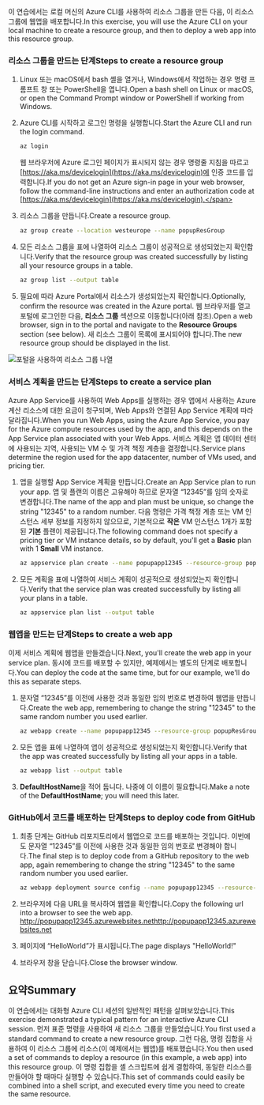 
<span data-ttu-id="dc561-101">이 연습에서는 로컬 머신의 Azure CLI를 사용하여 리소스 그룹을 만든 다음, 이 리소스 그룹에 웹앱을 배포합니다.</span><span class="sxs-lookup"><span data-stu-id="dc561-101">In this exercise, you will use the Azure CLI on your local machine to create a resource group, and then to deploy a web app into this resource group.</span></span> 

### <a name="steps-to-create-a-resource-group"></a><span data-ttu-id="dc561-102">리소스 그룹을 만드는 단계</span><span class="sxs-lookup"><span data-stu-id="dc561-102">Steps to create a resource group</span></span>
1. <span data-ttu-id="dc561-103">Linux 또는 macOS에서 bash 셸을 열거나, Windows에서 작업하는 경우 명령 프롬프트 창 또는 PowerShell을 엽니다.</span><span class="sxs-lookup"><span data-stu-id="dc561-103">Open a bash shell on Linux or macOS, or open the Command Prompt window or PowerShell if working from Windows.</span></span>

1. <span data-ttu-id="dc561-104">Azure CLI를 시작하고 로그인 명령을 실행합니다.</span><span class="sxs-lookup"><span data-stu-id="dc561-104">Start the Azure CLI and run the login command.</span></span>

    ```bash
    az login
    ```
    <span data-ttu-id="dc561-105">웹 브라우저에 Azure 로그인 페이지가 표시되지 않는 경우 명령줄 지침을 따르고 [https://aka.ms/devicelogin](https://aka.ms/devicelogin)에 인증 코드를 입력합니다.</span><span class="sxs-lookup"><span data-stu-id="dc561-105">If you do not get an Azure sign-in page in your web browser, follow the command-line instructions and enter an authorization code at [https://aka.ms/devicelogin](https://aka.ms/devicelogin).</span></span>

1. <span data-ttu-id="dc561-106">리소스 그룹을 만듭니다.</span><span class="sxs-lookup"><span data-stu-id="dc561-106">Create a resource group.</span></span>

    ```bash
    az group create --location westeurope --name popupResGroup
    ```

1. <span data-ttu-id="dc561-107">모든 리소스 그룹을 표에 나열하여 리소스 그룹이 성공적으로 생성되었는지 확인합니다.</span><span class="sxs-lookup"><span data-stu-id="dc561-107">Verify that the resource group was created successfully by listing all your resource groups in a table.</span></span>

    ```bash
    az group list --output table
    ```
1. <span data-ttu-id="dc561-108">필요에 따라 Azure Portal에서 리소스가 생성되었는지 확인합니다.</span><span class="sxs-lookup"><span data-stu-id="dc561-108">Optionally, confirm the resource was created in the Azure portal.</span></span> <span data-ttu-id="dc561-109">웹 브라우저를 열고 포털에 로그인한 다음, **리소스 그룹** 섹션으로 이동합니다(아래 참조).</span><span class="sxs-lookup"><span data-stu-id="dc561-109">Open a web browser, sign in to the portal and navigate to the **Resource Groups** section (see below).</span></span> <span data-ttu-id="dc561-110">새 리소스 그룹이 목록에 표시되어야 합니다.</span><span class="sxs-lookup"><span data-stu-id="dc561-110">The new resource group should be displayed in the list.</span></span>

![포털을 사용하여 리소스 그룹 나열](../media-drafts/5-listing-resource-groups.png)

### <a name="steps-to-create-a-service-plan"></a><span data-ttu-id="dc561-112">서비스 계획을 만드는 단계</span><span class="sxs-lookup"><span data-stu-id="dc561-112">Steps to create a service plan</span></span>
<span data-ttu-id="dc561-113">Azure App Service를 사용하여 Web Apps를 실행하는 경우 앱에서 사용하는 Azure 계산 리소스에 대한 요금이 청구되며, Web Apps와 연결된 App Service 계획에 따라 달라집니다.</span><span class="sxs-lookup"><span data-stu-id="dc561-113">When you run Web Apps, using the Azure App Service, you pay for the Azure compute resources used by the app, and this depends on the App Service plan associated with your Web Apps.</span></span> <span data-ttu-id="dc561-114">서비스 계획은 앱 데이터 센터에 사용되는 지역, 사용되는 VM 수 및 가격 책정 계층을 결정합니다.</span><span class="sxs-lookup"><span data-stu-id="dc561-114">Service plans determine the region used for the app datacenter, number of VMs used, and pricing tier.</span></span>

1. <span data-ttu-id="dc561-115">앱을 실행할 App Service 계획을 만듭니다.</span><span class="sxs-lookup"><span data-stu-id="dc561-115">Create an App Service plan to run your app.</span></span> <span data-ttu-id="dc561-116">앱 및 플랜의 이름은 고유해야 하므로 문자열 “12345”를 임의 숫자로 변경합니다.</span><span class="sxs-lookup"><span data-stu-id="dc561-116">The name of the app and plan must be unique, so change the string "12345" to a random number.</span></span> <span data-ttu-id="dc561-117">다음 명령은 가격 책정 계층 또는 VM 인스턴스 세부 정보를 지정하지 않으므로, 기본적으로 **작은** VM 인스턴스 1개가 포함된 **기본** 플랜이 제공됩니다.</span><span class="sxs-lookup"><span data-stu-id="dc561-117">The following command does not specify a pricing tier or VM instance details, so by default, you'll get a **Basic** plan with 1 **Small** VM instance.</span></span>

    ```bash
    az appservice plan create --name popupapp12345 --resource-group popupResGroup --location westeurope
    ```

1. <span data-ttu-id="dc561-118">모든 계획을 표에 나열하여 서비스 계획이 성공적으로 생성되었는지 확인합니다.</span><span class="sxs-lookup"><span data-stu-id="dc561-118">Verify that the service plan was created successfully by listing all your plans in a table.</span></span>

    ```bash
    az appservice plan list --output table
    ```

### <a name="steps-to-create-a-web-app"></a><span data-ttu-id="dc561-119">웹앱을 만드는 단계</span><span class="sxs-lookup"><span data-stu-id="dc561-119">Steps to create a web app</span></span>
<span data-ttu-id="dc561-120">이제 서비스 계획에 웹앱을 만들겠습니다.</span><span class="sxs-lookup"><span data-stu-id="dc561-120">Next, you'll create the web app in your service plan.</span></span> <span data-ttu-id="dc561-121">동시에 코드를 배포할 수 있지만, 예제에서는 별도의 단계로 배포합니다.</span><span class="sxs-lookup"><span data-stu-id="dc561-121">You can deploy the code at the same time, but for our example, we'll do this as separate steps.</span></span>

1. <span data-ttu-id="dc561-122">문자열 “12345”를 이전에 사용한 것과 동일한 임의 번호로 변경하여 웹앱을 만듭니다.</span><span class="sxs-lookup"><span data-stu-id="dc561-122">Create the web app, remembering to change the string "12345" to the same random number you used earlier.</span></span>
    ```bash
    az webapp create --name popupapp12345 --resource-group popupResGroup --plan popupapp12345
    ```

1. <span data-ttu-id="dc561-123">모든 앱을 표에 나열하여 앱이 성공적으로 생성되었는지 확인합니다.</span><span class="sxs-lookup"><span data-stu-id="dc561-123">Verify that the app was created successfully by listing all your apps in a table.</span></span>

    ```bash
    az webapp list --output table
    ```

1. <span data-ttu-id="dc561-124">**DefaultHostName**을 적어 둡니다. 나중에 이 이름이 필요합니다.</span><span class="sxs-lookup"><span data-stu-id="dc561-124">Make a note of the **DefaultHostName**; you will need this later.</span></span>

### <a name="steps-to-deploy-code-from-github"></a><span data-ttu-id="dc561-125">GitHub에서 코드를 배포하는 단계</span><span class="sxs-lookup"><span data-stu-id="dc561-125">Steps to deploy code from GitHub</span></span>
1. <span data-ttu-id="dc561-126">최종 단계는 GitHub 리포지토리에서 웹앱으로 코드를 배포하는 것입니다. 이번에도 문자열 “12345”를 이전에 사용한 것과 동일한 임의 번호로 변경해야 합니다.</span><span class="sxs-lookup"><span data-stu-id="dc561-126">The final step is to deploy code from a GitHub repository to the web app, again remembering to change the string "12345" to the same random number you used earlier.</span></span>
    ```bash
    az webapp deployment source config --name popupapp12345 --resource-group popupResGroup --repo-url "https://github.com/Azure-Samples/php-docs-hello-world" --branch master --manual-integration
    ```

1. <span data-ttu-id="dc561-127">브라우저에 다음 URL을 복사하여 웹앱을 확인합니다.</span><span class="sxs-lookup"><span data-stu-id="dc561-127">Copy the following url into a browser to see the web app.</span></span>
<span data-ttu-id="dc561-128">http://popupapp12345.azurewebsites.net</span><span class="sxs-lookup"><span data-stu-id="dc561-128">http://popupapp12345.azurewebsites.net</span></span>

1. <span data-ttu-id="dc561-129">페이지에 “HelloWorld”가 표시됩니다.</span><span class="sxs-lookup"><span data-stu-id="dc561-129">The page displays "HelloWorld!"</span></span>

1. <span data-ttu-id="dc561-130">브라우저 창을 닫습니다.</span><span class="sxs-lookup"><span data-stu-id="dc561-130">Close the browser window.</span></span>

## <a name="summary"></a><span data-ttu-id="dc561-131">요약</span><span class="sxs-lookup"><span data-stu-id="dc561-131">Summary</span></span>
<span data-ttu-id="dc561-132">이 연습에서는 대화형 Azure CLI 세션의 일반적인 패턴을 살펴보았습니다.</span><span class="sxs-lookup"><span data-stu-id="dc561-132">This exercise demonstrated a typical pattern for an interactive Azure CLI session.</span></span> <span data-ttu-id="dc561-133">먼저 표준 명령을 사용하여 새 리소스 그룹을 만들었습니다.</span><span class="sxs-lookup"><span data-stu-id="dc561-133">You first used a standard command to create a new resource group.</span></span> <span data-ttu-id="dc561-134">그런 다음, 명령 집합을 사용하여 이 리소스 그룹에 리소스(이 예제에서는 웹앱)를 배포했습니다.</span><span class="sxs-lookup"><span data-stu-id="dc561-134">You then used a set of commands to deploy a resource (in this example, a web app) into this resource group.</span></span> <span data-ttu-id="dc561-135">이 명령 집합을 셸 스크립트에 쉽게 결합하여, 동일한 리소스를 만들어야 할 때마다 실행할 수 있습니다.</span><span class="sxs-lookup"><span data-stu-id="dc561-135">This set of commands could easily be combined into a shell script, and executed every time you need to create the same resource.</span></span>
